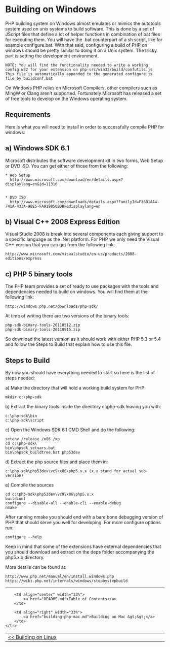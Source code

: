 # Building on Windows

PHP building system on Windows almost emulates or mimics the autotools
system used on unix systems to build software. This is done by a set of
JScript files that define a lot of helper functions in combination of 
bat files for executing them. You will have the .bat counterpart of a sh
script, like for example configure.bat. With that said, configuring a 
build of PHP on windows should be pretty similar to doing it on a Unix 
system. The tricky part is setting the development environment.

	NOTE: You will find the functionality needed to write a working
	config.w32 for your extension on php-src/win32/build/confutils.js
	This file is automatically appended to the generated configure.js 
	file by buildconf.bat

On Windows PHP relies on Microsoft Compilers, other compilers such as
MingW or Clang aren't supported. Fortunately Microsoft has released a
set of free tools to develop on the Windows operating system. 

## Requirements

Here is what you will need to install in order to successfully compile 
PHP for windows:
	
a) Windows SDK 6.1
----------------------------------
	
Microsoft distributes the software development kit in two forms, 
Web Setup or DVD ISO. You can get either of those from the 
following:
	
	* Web Setup
	  http://www.microsoft.com/download/en/details.aspx?displaylang=en&id=11310


	* DVD ISO
	  http://www.microsoft.com/downloads/details.aspx?FamilyId=F26B1AA4-741A-433A-9BE5-FA919850BDBF&displaylang=en

b) Visual C++ 2008 Express Edition
----------------------------------
	
Visual Studio 2008 is break into several components each giving support 
to a specific language as the .Net platform. For PHP we only need the 
Visual C++ version that you can get from the following link:

	http://www.microsoft.com/visualstudio/en-us/products/2008-editions/express
	
c) PHP 5 binary tools
----------------------------------

The PHP team provides a set of ready to use packages with the tools
and dependencies needed to build on windows. You will find them at
the following link:
		
	http://windows.php.net/downloads/php-sdk/
		
At time of writing there are two versions of the binary tools:
		
	php-sdk-binary-tools-20110512.zip
	php-sdk-binary-tools-20110915.zip
		
So download the latest version as it should work with either PHP 5.3 
or 5.4 and follow the Steps to Build that explain how to use this file.
	
## Steps to Build

By now you should have everything needed to start so here is the list 
of steps needed:
	
a) Make the directory that will hold a working build system for PHP: 

	mkdir c:\php-sdk
	
b) Extract the binary tools inside the directory c:\php-sdk leaving 
you with:

	c:\php-sdk\bin
	c:\php-sdk\script
		
c) Open the Windows SDK 6.1 CMD Shell and do the following:
	
	setenv /release /x86 /xp
	cd c:\php-sdk\
	bin\phpsdk_setvars.bat
	bin\phpsdk_buildtree.bat php53dev
		
d) Extract the php source files and place them in:

	c:\php-sdk\php53dev\vc9\x86\php5.x.x (x.x stand for actual sub-version)
		
e) Compile the sources

	cd c:\php-sdk\php53dev\vc9\x86\php5.x.x
	buildconf
	configure --disable-all --enable-cli --enable-debug
	nmake


After running  nmake you should end with a bare bone debugging version 
of PHP that should serve you well for developing. For more configure
options run:

	configure --help
	
Keep in mind that some of the extensions have external dependencies that
you should download and extract on the deps folder accompanying the 
php5.x.x directory.

More details can be found at:

	http://www.php.net/manual/en/install.windows.php
	https://wiki.php.net/internals/windows/stepbystepbuild
    
------------------------------------------------------------------------
<table style="width: 100%;">
    <tr>
        <td align="left" width="33%">
            <a href="building-php-linux.md">&lt;&lt; Building on Linux</a>
        </td>
        
        <td align="center" width="33%">
            <a href="README.md">Table of Contents</a>
        </td>
        
        <td align="right" width="33%">
            <a href="building-php-mac.md">Building on Mac &gt;&gt;</a>
        </td>
    </tr>
</table>
